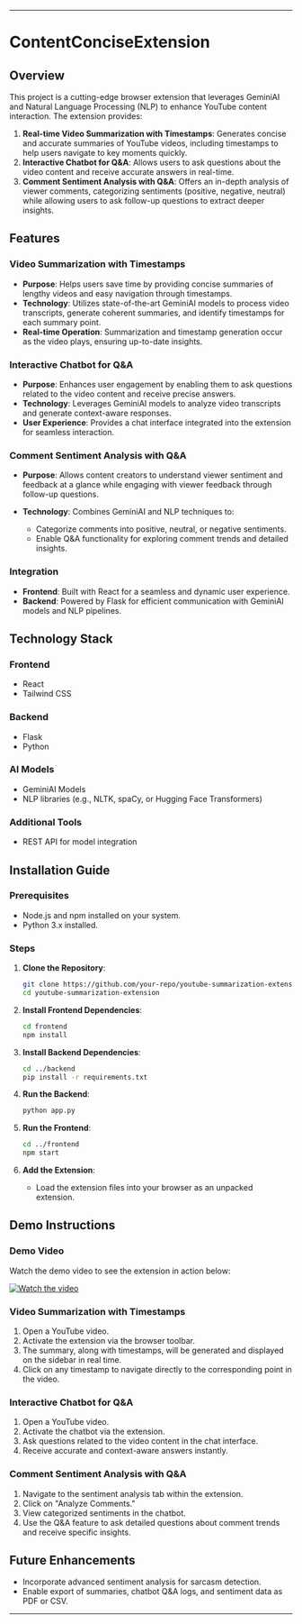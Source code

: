 
---

# ContentConciseExtension

## Overview

This project is a cutting-edge browser extension that leverages GeminiAI and Natural Language Processing (NLP) to enhance YouTube content interaction. The extension provides:

1. **Real-time Video Summarization with Timestamps**: Generates concise and accurate summaries of YouTube videos, including timestamps to help users navigate to key moments quickly.
2. **Interactive Chatbot for Q\&A**: Allows users to ask questions about the video content and receive accurate answers in real-time.
3. **Comment Sentiment Analysis with Q\&A**: Offers an in-depth analysis of viewer comments, categorizing sentiments (positive, negative, neutral) while allowing users to ask follow-up questions to extract deeper insights.

## Features

### Video Summarization with Timestamps

* **Purpose**: Helps users save time by providing concise summaries of lengthy videos and easy navigation through timestamps.
* **Technology**: Utilizes state-of-the-art GeminiAI models to process video transcripts, generate coherent summaries, and identify timestamps for each summary point.
* **Real-time Operation**: Summarization and timestamp generation occur as the video plays, ensuring up-to-date insights.

### Interactive Chatbot for Q\&A

* **Purpose**: Enhances user engagement by enabling them to ask questions related to the video content and receive precise answers.
* **Technology**: Leverages GeminiAI models to analyze video transcripts and generate context-aware responses.
* **User Experience**: Provides a chat interface integrated into the extension for seamless interaction.

### Comment Sentiment Analysis with Q\&A

* **Purpose**: Allows content creators to understand viewer sentiment and feedback at a glance while engaging with viewer feedback through follow-up questions.
* **Technology**: Combines GeminiAI and NLP techniques to:

  * Categorize comments into positive, neutral, or negative sentiments.
  * Enable Q\&A functionality for exploring comment trends and detailed insights.

### Integration

* **Frontend**: Built with React for a seamless and dynamic user experience.
* **Backend**: Powered by Flask for efficient communication with GeminiAI models and NLP pipelines.

## Technology Stack

### Frontend

* React
* Tailwind CSS

### Backend

* Flask
* Python

### AI Models

* GeminiAI Models
* NLP libraries (e.g., NLTK, spaCy, or Hugging Face Transformers)

### Additional Tools

* REST API for model integration

## Installation Guide

### Prerequisites

* Node.js and npm installed on your system.
* Python 3.x installed.

### Steps

1. **Clone the Repository**:

   ```bash
   git clone https://github.com/your-repo/youtube-summarization-extension.git  
   cd youtube-summarization-extension  
   ```

2. **Install Frontend Dependencies**:

   ```bash
   cd frontend  
   npm install  
   ```

3. **Install Backend Dependencies**:

   ```bash
   cd ../backend  
   pip install -r requirements.txt  
   ```

4. **Run the Backend**:

   ```bash
   python app.py  
   ```

5. **Run the Frontend**:

   ```bash
   cd ../frontend  
   npm start  
   ```

6. **Add the Extension**:

   * Load the extension files into your browser as an unpacked extension.

## Demo Instructions

### Demo Video

Watch the demo video to see the extension in action below:

[![Watch the video](https://img.youtube.com/vi/QQiYCvNihAg/0.jpg)](https://www.youtube.com/watch?v=QQiYCvNihAg)





### Video Summarization with Timestamps

1. Open a YouTube video.
2. Activate the extension via the browser toolbar.
3. The summary, along with timestamps, will be generated and displayed on the sidebar in real time.
4. Click on any timestamp to navigate directly to the corresponding point in the video.

### Interactive Chatbot for Q\&A

1. Open a YouTube video.
2. Activate the chatbot via the extension.
3. Ask questions related to the video content in the chat interface.
4. Receive accurate and context-aware answers instantly.

### Comment Sentiment Analysis with Q\&A

1. Navigate to the sentiment analysis tab within the extension.
2. Click on "Analyze Comments."
3. View categorized sentiments in the chatbot.
4. Use the Q\&A feature to ask detailed questions about comment trends and receive specific insights.

## Future Enhancements

* Incorporate advanced sentiment analysis for sarcasm detection.
* Enable export of summaries, chatbot Q\&A logs, and sentiment data as PDF or CSV.

---
